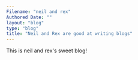 ```yaml
---
Filename: "neil and rex"
Authored Date: ""
layout: "blog"
type: "blog"
title: "Neil and Rex are good at writing blogs"
---
```


This is neil and rex's sweet blog!